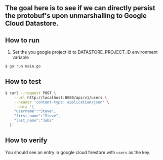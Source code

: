 ## The goal here is to see if we can directly persist the protobuf's upon unmarshalling to Google Cloud Datastore.

## How to run

1. Set the you google project id to DATASTORE_PROJECT_ID environment variable

```bash
$ go run main.go
```

## How to test

```bash
$ curl --request POST \
    --url http://localhost:8080/api/v1/users \
    --header 'content-type: application/json' \
    --data '{
  	"username":"Steve",
  	"first_name":"Steve",
  	"last_name":"Jobs"
  }'
```

## How to verify

You should see an entry in google cloud firestore with `users` as the key.


